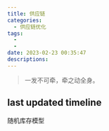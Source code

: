 ```yaml
---
title: 供应链
categories:
  - 供应链优化
tags:
  - 
  - 
date: 2023-02-23 00:35:47
descriptions:
---
```


>一发不可牵，牵之动全身。

<!-- more -->

## last updated timeline


随机库存模型
